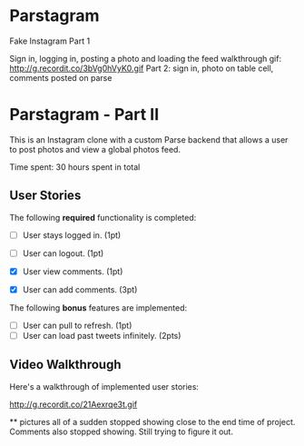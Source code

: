 # Parstagram
Fake Instagram Part 1

Sign in, logging in, posting a photo and loading the feed 
walkthrough gif: http://g.recordit.co/3bVg0hVyK0.gif
Part 2:  sign in, photo on table cell, comments posted on parse

# Parstagram - Part II

This is an Instagram clone with a custom Parse backend that allows a user to post photos and view a global photos feed.

Time spent: 30 hours spent in total

## User Stories

The following **required** functionality is completed:

- [ ] User stays logged in. (1pt)
- [ ] User can logout. (1pt)
- [x] User view comments. (1pt)
- [x] User can add comments. (3pt)


The following **bonus** features are implemented:

- [ ] User can pull to refresh. (1pt)
- [ ] User can load past tweets infinitely. (2pts)

## Video Walkthrough

Here's a walkthrough of implemented user stories:

http://g.recordit.co/21Aexrqe3t.gif

** pictures all of a sudden stopped showing close to the end time of project.  Comments also stopped showing.  Still trying to figure it out.
